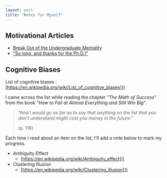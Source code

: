 ```yaml
---
layout: post
title: "Notes for Myself"
---
```


## Motivational Articles
* [Break Out of the Undergraduate Mentality](https://cacm.acm.org/blogs/blog-cacm/157012-ph-d-s-from-the-facultys-perspective/fulltext)
* [“So long, and thanks for the Ph.D.!”](http://www.cs.unc.edu/~azuma/hitch4.html)

## Cognitive Biases
List of cognitive biases : [https://en.wikipedia.org/wiki/List_of_cognitive_biases]()

I came across the list while reading the chapter *"The Math of Success"* from the book *"How to Fail at Almost Everything and Still Win Big"*.

> *"And I would go as far as to say that anything on the list that you don't understand might cost you money in the future."*
>
> (p. 116)

Each time I read about an item on the list, I'll add a note below to mark my progress.

* Ambiguity Effect
  * [https://en.wikipedia.org/wiki/Ambiguity_effect]()
* Clustering Illusion
  * [https://en.wikipedia.org/wiki/Clustering_illusion]()